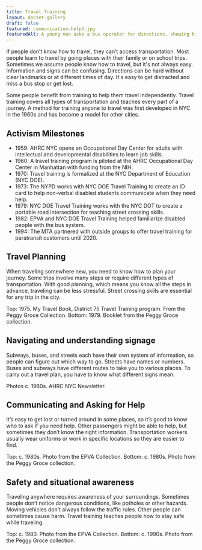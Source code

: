 ```yaml
---
title: Travel Training
layout: docset-gallery
draft: false
featured: communication-help3.jpg
featuredAlt: A young man asks a bus operator for directions, showing his phone
---
```

If people don’t know how to travel, they can’t access transportation. Most people learn to travel by going places with their family or on school trips. Sometimes we assume people know how to travel, but it's not always easy. Information and signs can be confusing. Directions can be hard without clear landmarks or at different times of day. It's easy to get distracted and miss a bus stop or get lost.

Some people benefit from training to help them travel independently. Travel training covers all types of transportation and teaches every part of a journey. A method for training anyone to travel was first developed in NYC in the 1960s and has become a model for other cities.

## Activism Milestones

- 1959: AHRC NYC opens an Occupational Day Center for adults with intellectual and developmental disabilities to learn job skills.
- 1960: A travel training program is piloted at the AHRC Occupational Day Center in Manhattan with funding from the NIH.
- 1970: Travel training is formalized at the NYC Department of Education (NYC DOE).
- 1973: The NYPD works with NYC DOE Travel Training to create an ID card to help non-verbal disabled students communicate when they need help.
- 1979: NYC DOE Travel Training works with the NYC DOT to create a portable road intersection for teaching street crossing skills.
- 1982: EPVA and NYC DOE Travel Training helped familiarize disabled people with the bus system.
- 1994: The MTA partnered with outside groups to offer travel training for paratransit customers until 2020.

## Travel Planning

When traveling somewhere new, you need to know how to plan your journey. Some trips involve many steps or require different types of transportation. With good planning, which means you know all the steps in advance, traveling can be less stressful. Street crossing skills are essential for any trip in the city.

Top: 1975. My Travel Book, District 75 Travel Training program. From the Peggy Groce Collection.
Bottom: 1979. Booklet from the Peggy Groce collection.

## Navigating and understanding signage

Subways, buses, and streets each have their own system of information, so people can figure out which way to go. Streets have names or numbers. Buses and subways have different routes to take you to various places. To carry out a travel plan, you have to know what different signs mean.

Photos c. 1960s. AHRC NYC Newsletter.

## Communicating and Asking for Help

It’s easy to get lost or turned around in some places, so it’s good to know who to ask if you need help. Other passengers might be able to help, but sometimes they don’t know the right information. Transportation workers usually wear uniforms or work in specific locations so they are easier to find.

Top: c. 1980s. Photo from the EPVA Collection.
Bottom: c. 1980s. Photo from the Peggy Groce collection.

## Safety and situational awareness

Traveling anywhere requires awareness of your surroundings. Sometimes people don’t notice dangerous conditions, like potholes or other hazards. Moving vehicles don’t always follow the traffic rules. Other people can sometimes cause harm. Travel training teaches people how to stay safe while traveling.

Top: c. 1980. Photo from the EPVA Collection.
Bottom: c. 1990s. Photo from the Peggy Groce collection.
